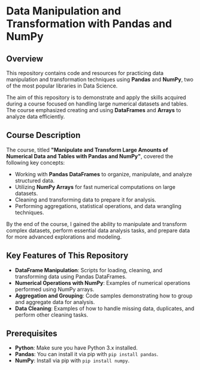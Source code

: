 # Data Manipulation and Transformation with Pandas and NumPy

## Overview
This repository contains code and resources for practicing data manipulation and transformation techniques using **Pandas** and **NumPy**, two of the most popular libraries in Data Science.

The aim of this repository is to demonstrate and apply the skills acquired during a course focused on handling large numerical datasets and tables. The course emphasized creating and using **DataFrames** and **Arrays** to analyze data efficiently.

## Course Description
The course, titled **"Manipulate and Transform Large Amounts of Numerical Data and Tables with Pandas and NumPy"**, covered the following key concepts:
- Working with **Pandas DataFrames** to organize, manipulate, and analyze structured data.
- Utilizing **NumPy Arrays** for fast numerical computations on large datasets.
- Cleaning and transforming data to prepare it for analysis.
- Performing aggregations, statistical operations, and data wrangling techniques.

By the end of the course, I gained the ability to manipulate and transform complex datasets, perform essential data analysis tasks, and prepare data for more advanced explorations and modeling.

## Key Features of This Repository
- **DataFrame Manipulation**: Scripts for loading, cleaning, and transforming data using Pandas DataFrames.
- **Numerical Operations with NumPy**: Examples of numerical operations performed using NumPy arrays.
- **Aggregation and Grouping**: Code samples demonstrating how to group and aggregate data for analysis.
- **Data Cleaning**: Examples of how to handle missing data, duplicates, and perform other cleaning tasks.
  

## Prerequisites
- **Python**: Make sure you have Python 3.x installed.
- **Pandas**: You can install it via pip with `pip install pandas`.
- **NumPy**: Install via pip with `pip install numpy`.

